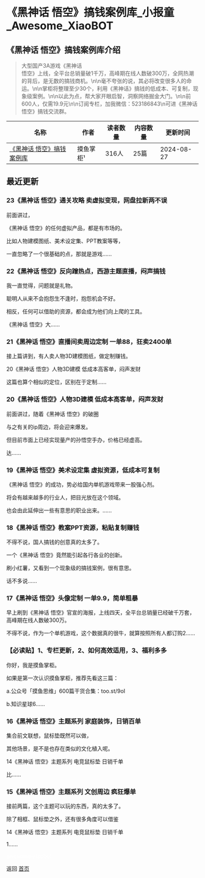 # 《黑神话 悟空》搞钱案例库_小报童_Awesome_XiaoBOT

## 《黑神话 悟空》搞钱案例库介绍
> 大型国产3A游戏《黑神话  
悟空》上线，全平台总销量破1千万，高峰期在线人数破300万，全网热潮的背后，是无数的搞钱商机。\n\n毫不夸张的说，其必将改变很多人的命运。\n\n掌柜将整理至少30个，利用《黑神话》搞钱的低成本、可复制，现象级案例。\n\n以此为点，帮大家开眼启智，洞察网络掘金大门。\n\n前600人，仅需19.9元\n\n订阅专栏，加我微信：523186843\n可进《黑神话  
悟空》搞钱交流群。  
  


|名称|作者|读者数量|内容数量|更新时间|
|---|---|---|---|---|
|[《黑神话 悟空》搞钱案例库](https://xiaobot.net/p/moyusw20?refer=0b133df9-27dc-423b-8101-639049001c13)|摸鱼掌柜¹|316人|25篇|2024-08-27|

## 最近更新
### 23《黑神话 悟空》通关攻略 卖虚拟变现，网盘拉新两不误

前面讲过，

《黑神话 悟空》的任何虚拟产品，都是有市场的。

比如人物建模图纸、美术设定集、PPT教案等等，

一直忽略了一个很基础的点，那就是游戏......

### 22《黑神话 悟空》反向蹭热点，西游主题直播，闷声搞钱

我一直觉得，问题就是礼物。

聪明人从来不会抱怨生不逢时，抱怨机会不好。

相反，任何可以借助的资源，都会成为他们向上爬的工具。

《黑神话 悟空》大......

### 21《黑神话 悟空》直播间卖周边定制 一单88，狂卖2400单

接上篇讲到，有人卖人物3D建模图纸，做定制赚钱。

20《黑神话 悟空》人物3D建模 低成本高客单，闷声发财

这篇也算个相似的定位，区别在于定制......

### 20《黑神话 悟空》人物3D建模 低成本高客单，闷声发财

前面讲过，随着《黑神话 悟空》的破圈

与之有关的ip周边，将会迎来爆发。

但目前市面上已经实现量产的孙悟空手办，价格已经虚高。

达......

### 19《黑神话 悟空》美术设定集 虚拟资源，低成本可复制

《黑神话 悟空》的成功，势必给国内单机游戏带来一股强心剂。

将会有越来越多的行业人，把目光放在这个领域。

也会由此延伸出一些有意思的职业出来。......

### 18《黑神话 悟空》教案PPT资源，粘贴复制赚钱

不得不说，国人搞钱的创意真的太多了。

一个《黑神话 悟空》竟然能引起各行各业的创新。

刷小红薯，又看到一个现象级的搞钱案例，很有意思。

话不多说......

### 17《黑神话 悟空》头像定制 一单9.9，简单粗暴

早上刷到《黑神话 悟空》官宣的海报，上线四天，全平台总销量已经破千万套，高峰期在线人数破300万。

不得不说，作为一个单机游戏，这个数据真的很牛，就算按照所有人都订购2......

### 【必读贴】1、专栏更新，2、如何高效适用，3、福利多多

你好，我是摸鱼掌柜。

如果是第一次认识摸鱼掌柜，推荐先看这三篇：

a.公众号「摸鱼思维」600篇干货合集：too.st/9oI

b.知识星球6......

### 16《黑神话 悟空》主题系列 家庭装饰，日销百单

集合前文联想，鼠标垫既然可以做，

其他场景，是不是也存在类似的文化植入呢。

14《黑神话 悟空》主题系列 电竞鼠标垫 日销千单

比......

### 15《黑神话 悟空》主题系列 文创周边 疯狂爆单

接前两篇，这个主题可以玩的东西，真的太多了。

除了相框、鼠标垫之外，还有很多角度可以借鉴

14《黑神话 悟空》主题系列 电竞鼠标垫 日销千单

1......


<a href="https://github.com/Reno9527/awesome-xiaobot" style="color: white; text-decoration: none;">awesome-xiaobot</a>

返回 [首页](../README.md)
